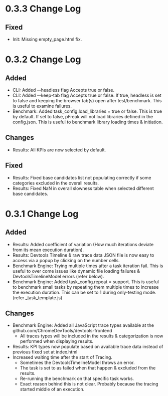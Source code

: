 # 0.3.3 Change Log
## Fixed
* Init: Missing empty_page.html fix.

# 0.3.2 Change Log

## Added
* CLI: Added --headless flag Accepts true or false.
* CLI: Added --keep-tab flag Accepts true or false. If true, headless is set to false and keeping the browser tab(s) open after test/benchmark. This is useful to examine failures.
* Benchmark: Added task_config.load_libraries = true or false. This is true by default. If set to false, pFreak will not load libraries defined in the config.json. This is useful to benchmark library loading times & initiation.

## Changes
* Results: All KPIs are now selected by default.

## Fixed
* Results: Fixed base candidates list not populating correctly if some categories excluded in the overall results.
* Results: Fixed NaN in overall slowness table when selected different base candidates.

# 0.3.1 Change Log

## Added
* Results: Added coefficient of variation (How much iterations deviate from its mean execution duration).
* Results: Devtools Timeline & raw trace data JSON file is now easy to access via a popup by clicking on the number cells.
* Benchmark Engine: Trying multiple times after a task iteration fail. This is useful to over come issues like dynamic file loading failures & DevtoolsTimelineModel errors (refer below).
* Benchmark Engine: Added task_config.repeat = <number> support. This is useful to benchmark small tasks by repeating them multiple times to increase the execution duration. This can be set to 1 during only-testing mode. (refer _task_template.js)

## Changes
* Benchmark Engine: Added all JavaScript trace types available at the github.com/ChromeDevTools/devtools-frontend
    * All traces types will be included in the results & categorization is now performed when displaying results.
* Results: KPI types now populate based on available trace data instead of previous fixed set at index.html
* Increased waiting time after the start of Tracing. 
    * Sometimes the DevtoolsTimelineModel throws an error.
    * The task is set to as failed when that happen & excluded from the results.
    * Re-running the benchmark on that specific task works.
    * Exact reason behind this is not clear. Probably because the tracing started middle of an execution.